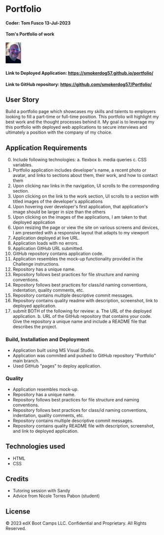 # Portfolio

#### Coder: Tom Fusco 13-Jul-2023
#### Tom's Portfolio of work

<img src="./assets/images/tom.jpg" width=10%>

#### Link to Deployed Application:  https://smokerdog57.github.io/portfolio/
#### Link to GitHub repository:     https://github.com/smokerdog57/Portfolio/

## User Story

Build a portfolio page which showcases my skills and talents to employers looking to fill a part-time or full-time position. This portfolio will highlight my best work and the thought processes behind it. My goal is to leverage my this portfolio with deployed web applications to secure interviews and ultimately a position with the company of my choice.

## Application Requirements

0. Include following technologies:
	a. flexbox
	b. media queries
	c. CSS variables.	
1. Portfolio application includes developer's name, a recent photo or avatar, and links to sections about them, their work, and how to contact them
2. Upon clicking nav links in the navigation, UI scrolls to the corresponding section.
3. Upon clicking on the link to the work section, UI scrolls to a section with titled images of the developer's applications
4. Upon hovering over developer's first application, that application's image should be larger in size than the others
5. Upon clicking on the images of the applications, I am taken to that deployed application
6. Upon resizing the page or view the site on various screens and devices, I am presented with a responsive layout that adapts to my viewport
7. Application deployed at live URL.
8. Application loads with no errors.
9. Application GitHub URL submitted.
10. GitHub repository contains application code.
11. Application resembles the mock-up functionality provided in the Challenge instructions.
12. Repository has a unique name.
13. Repository follows best practices for file structure and naming conventions.
14. Repository follows best practices for class/id naming conventions, indentation, quality comments, etc.
15. Repository contains multiple descriptive commit messages.
16. Repository contains quality readme with description, screenshot, link to deployed application.
17. submit BOTH of the following for review: 
	a. The URL of the deployed application.
	b. URL of the GitHub repository that contains your code. Give the repository a unique name and include a README file that describes the project.

### Build, Installation and Deployment

 * Application built using MS Visual Studio.
 * Application was commited and pushed to GitHub repository "Portfolio" main branch.
 * Used GitHub "pages" to deploy application.

### Quality

* Application resembles mock-up.
* Repository has a unique name.
* Repository follows best practices for file structure and naming conventions.
* Repository follows best practices for class/id naming conventions, indentation, quality comments, etc.
* Repository contains multiple descriptive commit messages.
* Repository contains quality README file with description, screenshot, and link to deployed application.

## Technologies used

 * HTML
 * CSS

## Credits

 * Tutoring session with Sandy
 * Advice from Nicole Torres Pabon (student)

## License

© 2023 edX Boot Camps LLC. Confidential and Proprietary. All Rights Reserved.
